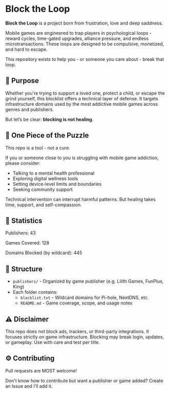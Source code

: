 # Block the Loop

**Block the Loop** is a project born from frustration, love and deep saddness.

Mobile games are engineered to trap players in psychological loops - reward cycles, time-gated upgrades, alliance pressure, and endless microtransactions. These loops are designed to be compulsive, monetized, and hard to escape.

This repository exists to help you - or someone you care about - break that loop.

## 🎯 Purpose

Whether you're trying to support a loved one, protect a child, or escape the grind yourself, this blocklist offers a technical layer of defense. It targets infrastructure domains used by the most addictive mobile games across genres and publishers.

But let’s be clear: **blocking is not healing**.

## 🧩 One Piece of the Puzzle

This repo is a tool - not a cure.

If you or someone close to you is struggling with mobile game addiction, please consider:
- Talking to a mental health professional
- Exploring digital wellness tools
- Setting device-level limits and boundaries
- Seeking community support

Technical intervention can interrupt harmful patterns. But healing takes time, support, and self-compassion.

## 📝 Statistics

Publishers: 43

Games Covered: 128

Domains Blocked (by wildcard): 445

## 🧱 Structure

- `publishers/` - Organized by game publisher (e.g. Lilith Games, FunPlus, King)
- Each folder contains:
  - `blocklist.txt` - Wildcard domains for Pi-hole, NextDNS, etc.
  - `README.md` - Game coverage, scope, and usage notes

## ⚠️ Disclaimer

This repo does not block ads, trackers, or third-party integrations. It focuses strictly on game infrastructure. Blocking may break login, updates, or gameplay. Use with care and test per title.

## ⚙️ Contributing

Pull requests are MOST welcome!

Don't know how to contribute but want a publisher or game added? Create an Issue and I'll add it.
